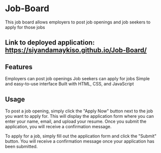 # Job-Board

 This job board allows employers to post job openings and job seekers to apply for those jobs
 
 ## Link to deployed application: https://siyandamaykiso.github.io/Job-Board/

## Features

Employers can post job openings
Job seekers can apply for jobs
Simple and easy-to-use interface
Built with HTML, CSS, and JavaScript

## Usage

To post a job opening, simply click the "Apply Now" button next to the job you want to apply for. This will display the application form where you can enter your name, email, and upload your resume. Once you submit the application, you will receive a confirmation message.

To apply for a job, simply fill out the application form and click the "Submit" button. You will receive a confirmation message once your application has been submitted.
